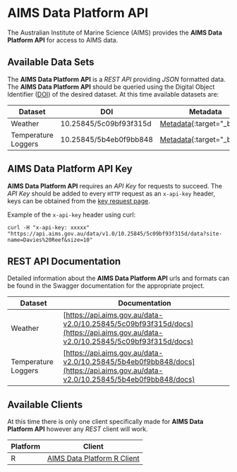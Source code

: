 AIMS Data Platform API
=====================

The Australian Institute of Marine Science (AIMS) provides the __AIMS Data Platform API__ for access to AIMS data.

Available Data Sets
-------------------

The __AIMS Data Platform API__ is a *REST API* providing *JSON* formatted data.  The __AIMS Data Platform API__ should be queried using the Digital Object Identifier ([DOI](https://doi.org)) of the desired dataset.  At this time available datasets are:

Dataset                  | DOI                    | Metadata
-------------------------|------------------------|---------------------------------------------------------------------
Weather                  | 10.25845/5c09bf93f315d | [Metadata](https://doi.org/10.25845/5c09bf93f315d){:target="_blank"}
Temperature Loggers      | 10.25845/5b4eb0f9bb848 | [Metadata](https://doi.org/10.25845/5b4eb0f9bb848){:target="_blank"}

AIMS Data Platform API Key
-------------------------
__AIMS Data Platform API__ requires an *API Key* for requests to succeed.  The *API Key* should be added to every `HTTP` request as an `x-api-key` header, keys can be obtained from the [key request page](key-request).

Example of the `x-api-key` header using curl:

```
curl -H "x-api-key: xxxxx" "https://api.aims.gov.au/data/v1.0/10.25845/5c09bf93f315d/data?site-name=Davies%20Reef&size=10"
```

REST API Documentation
----------------------

Detailed information about the __AIMS Data Platform API__ urls and formats can be found in the Swagger documentation for
the appropriate project.

Dataset                 | Documentation
------------------------|-------------------------------------------------------------------------------------------------------------------------------
Weather                 | [https://api.aims.gov.au/data-v2.0/10.25845/5c09bf93f315d/docs](https://api.aims.gov.au/data-v2.0/10.25845/5c09bf93f315d/docs)
Temperature Loggers     | [https://api.aims.gov.au/data-v2.0/10.25845/5b4eb0f9bb848/docs](https://api.aims.gov.au/data-v2.0/10.25845/5b4eb0f9bb848/docs)

Available Clients
-----------------

At this time there is only one client specifically made for __AIMS Data Platform API__ however any *REST* client will work.

Platform | Client
---------|--------------------------------------------------------------------
R        | [AIMS Data Platform R Client](https://docs.ropensci.org/dataaimsr/)

